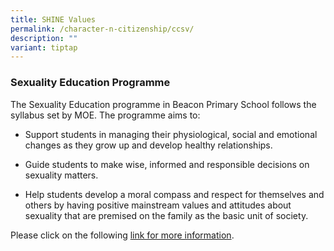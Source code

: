 ```yaml
---
title: SHINE Values
permalink: /character-n-citizenship/ccsv/
description: ""
variant: tiptap
---
```

<h3>Sexuality Education Programme</h3>
<p>The Sexuality Education programme in Beacon Primary School follows the
syllabus set by MOE. The programme aims to:</p>
<ul data-tight="true" class="tight">
<li>
<p>Support students in managing their physiological, social and emotional
changes as they grow up and develop healthy relationships.</p>
</li>
<li>
<p>Guide students to make wise, informed and responsible decisions on sexuality
matters.</p>
</li>
<li>
<p>Help students develop a moral compass and respect for themselves and others
by having positive mainstream values and attitudes about sexuality that
are premised on the family as the basic unit of society.</p>
</li>
</ul>
<p>Please click on the following&nbsp;<a href="/files/SexEd2024.pdf" rel="noopener noreferrer nofollow" target="_blank">link for more information</a>.</p>